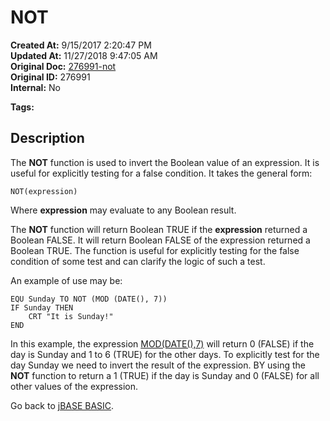 # NOT

**Created At:** 9/15/2017 2:20:47 PM  
**Updated At:** 11/27/2018 9:47:05 AM  
**Original Doc:** [276991-not](https://docs.jbase.com/36868-jbase-basic/276991-not)  
**Original ID:** 276991  
**Internal:** No  

**Tags:**
<badge text='program control' vertical='middle' />

## Description

The **NOT** function is used to invert the Boolean value of an expression. It is useful for explicitly testing for a false condition. It takes the general form:

```
NOT(expression)
```

Where **expression** may evaluate to any Boolean result.

The **NOT** function will return Boolean TRUE if the **expression** returned a Boolean FALSE. It will return Boolean FALSE of the expression returned a Boolean TRUE. The function is useful for explicitly testing for the false condition of some test and can clarify the logic of such a test.

An example of use may be:

```
EQU Sunday TO NOT (MOD (DATE(), 7))
IF Sunday THEN
    CRT "It is Sunday!"
END
```

In this example, the expression [MOD(DATE(),7)](./../mod&rem) will return 0 (FALSE) if the day is Sunday and 1 to 6 (TRUE) for the other days. To explicitly test for the day Sunday we need to invert the result of the expression. BY using the **NOT** function to return a 1 (TRUE) if the day is Sunday and 0 (FALSE) for all other values of the expression.

Go back to [jBASE BASIC](./../jbase-basic-programmers-reference-guide).
